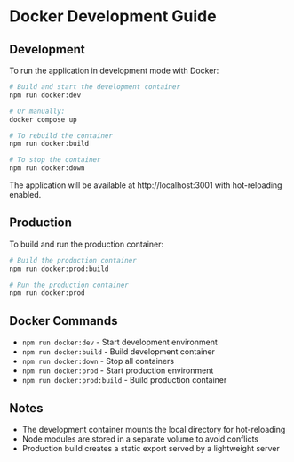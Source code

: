 # Docker Development Guide

## Development

To run the application in development mode with Docker:

```bash
# Build and start the development container
npm run docker:dev

# Or manually:
docker compose up

# To rebuild the container
npm run docker:build

# To stop the container
npm run docker:down
```

The application will be available at http://localhost:3001 with hot-reloading enabled.

## Production

To build and run the production container:

```bash
# Build the production container
npm run docker:prod:build

# Run the production container
npm run docker:prod
```

## Docker Commands

- `npm run docker:dev` - Start development environment
- `npm run docker:build` - Build development container
- `npm run docker:down` - Stop all containers
- `npm run docker:prod` - Start production environment
- `npm run docker:prod:build` - Build production container

## Notes

- The development container mounts the local directory for hot-reloading
- Node modules are stored in a separate volume to avoid conflicts
- Production build creates a static export served by a lightweight server
